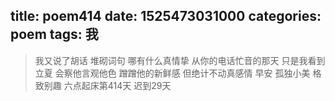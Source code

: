title: poem414
date: 1525473031000
categories: poem
tags: 我
---
> 我又说了胡话
堆砌词句
哪有什么真情挚
从你的电话忙音的那天
只是我看到立夏
会察他言观他色
蹭蹭他的新鲜感
但绝计不动真感情
早安
孤独小美
格致别趣
六点起床第414天 迟到29天